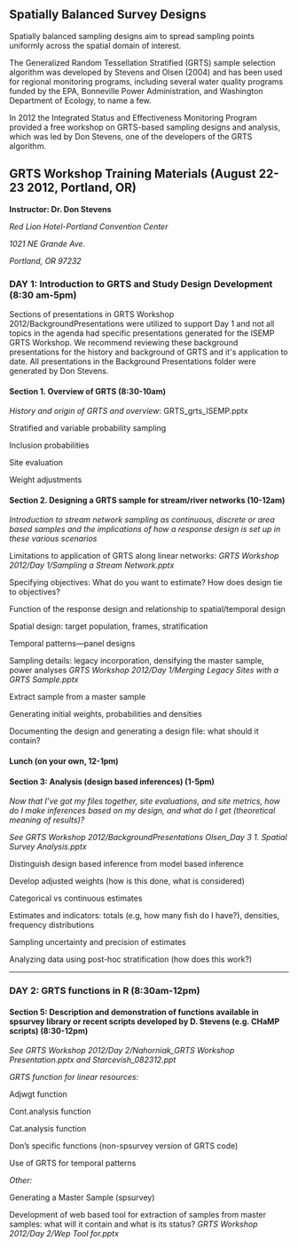 ## Spatially Balanced Survey Designs



Spatially balanced sampling designs aim to spread sampling points uniformly across the spatial domain of interest.  

The Generalized Random Tessellation Stratified (GRTS) sample selection algorithm was developed by Stevens and Olsen (2004) and has been used for regional monitoring programs, including several water quality programs funded by the EPA, Bonneville Power Administration, and Washington Department of Ecology, to name a few.

In 2012 the Integrated Status and Effectiveness Monitoring Program provided a free workshop on GRTS-based sampling designs and analysis, which was led by Don Stevens, one of the developers of the GRTS algorithm. 



## GRTS Workshop Training Materials (August 22-23  2012, Portland, OR)

 **Instructor: Dr. Don Stevens**

 

*Red Lion Hotel-Portland Convention Center*

*1021 NE Grande Ave.*

*Portland, OR 97232*



### DAY 1:  Introduction to GRTS and Study Design Development  (8:30 am-5pm)
Sections of presentations in GRTS Workshop 2012/BackgroundPresentations were utilized to support Day 1 and not all topics in the agenda had specific presentations generated for the ISEMP GRTS Workshop.  We recommend reviewing these background presentations for the history and background of GRTS and it's application to date.  All presentations in the Background Presentations folder were generated by Don Stevens.


#### Section 1.  Overview of GRTS (8:30-10am)


*History and origin of GRTS and overview*:  GRTS_grts_ISEMP.pptx

Stratified and variable probability sampling

Inclusion probabilities

Site evaluation

Weight adjustments

 

#### Section 2.  Designing a GRTS sample for stream/river networks (10-12am)

*Introduction to stream network sampling as continuous, discrete or area based samples and the implications of how a response design is set up in these various scenarios* 

Limitations to application of GRTS along linear networks: *GRTS Workshop 2012/Day 1/Sampling a Stream Network.pptx* 

Specifying objectives: What do you want to estimate?  How does design tie to objectives?

Function of the response design and relationship to spatial/temporal design

Spatial design: target population, frames, stratification

Temporal patterns—panel designs

Sampling details: legacy incorporation, densifying the master sample, power analyses *GRTS Workshop 2012/Day 1/Merging Legacy Sites with a GRTS Sample.pptx*

Extract sample from a master sample

Generating initial weights, probabilities and densities

Documenting the design and generating a design file: what should it contain?

 

#### Lunch (on your own, 12-1pm)



#### Section 3:  Analysis (design based inferences)  (1-5pm)

 *Now that I’ve got my files together, site evaluations, and site metrics, how do I make inferences based on my design, and what do I get (theoretical meaning of results)?*

*See GRTS Workshop 2012/BackgroundPresentations Olsen_Day 3 1. Spatial Survey Analysis.pptx*

Distinguish design based inference from model based inference

Develop adjusted weights (how is this done, what is considered)

Categorical vs continuous estimates

Estimates and indicators: totals (e.g, how many fish do I have?), densities, frequency distributions

Sampling uncertainty and precision of estimates

Analyzing data using post-hoc stratification (how does this work?)

 -------------------------------------------------------------------------------------------------------

### DAY 2:  GRTS functions in R (8:30am-12pm)

 

#### Section 5:  Description and demonstration of functions available in spsurvey library or recent scripts developed by D. Stevens (e.g. CHaMP scripts)  (8:30-12pm)

*See GRTS Workshop 2012/Day 2/Nahorniak_GRTS Workshop Presentation.pptx and Starcevish_082312.ppt*

*GRTS function for linear resources:*

Adjwgt function

Cont.analysis function

Cat.analysis function

Don’s specific functions (non-spsurvey version of GRTS code)

Use of GRTS for temporal patterns 

 

*Other:*

Generating a Master Sample (spsurvey)

 

Development of web based tool for extraction of samples from master samples: what will it contain and what is its status? *GRTS Workshop 2012/Day 2/Wep Tool for.pptx*


 
